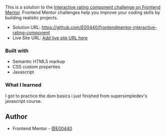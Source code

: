 This is a solution to the [Interactive rating component challenge on Frontend Mentor](https://www.frontendmentor.io/challenges/interactive-rating-component-koxpeBUmI). Frontend Mentor challenges help you improve your coding skills by building realistic projects. 

- Solution URL: https://github.com/E00440/frontendmentor-interactive-rating-component
- Live Site URL: [Add live site URL here](https://your-live-site-url.com)


### Built with

- Semantic HTML5 markup
- CSS custom properties
- Javascript

### What I learned

I got to practice the dom basics i just finished from supersimpledev's javascript course.


## Author
- Frontend Mentor - [@E00440](https://www.frontendmentor.io/profile/E00440)
